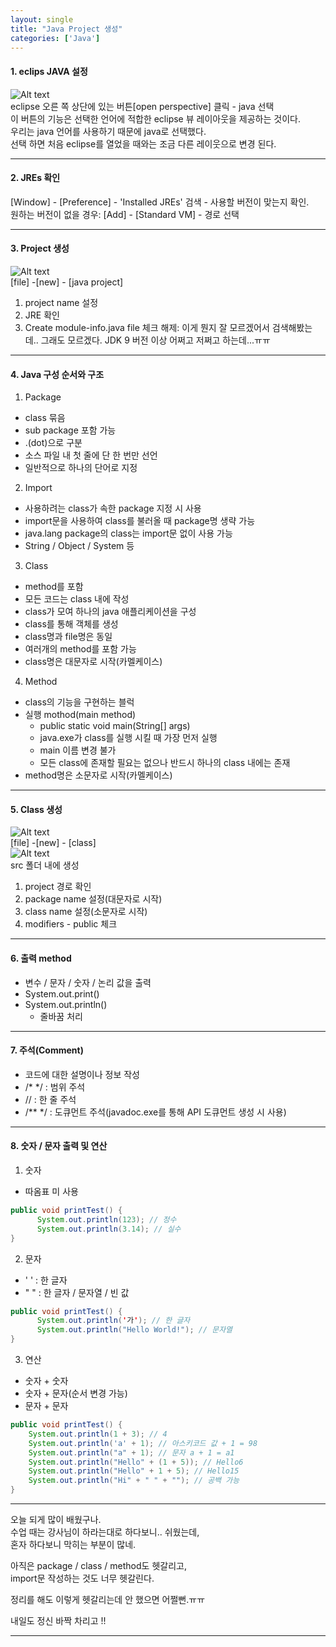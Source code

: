 ```yaml
---
layout: single
title: "Java Project 생성"
categories: ['Java']
---
```

#### 1. eclips JAVA 설정
![Alt text](/assets/images/create_java_project01.png)   
eclipse 오른 쪽 상단에 있는 버튼[open perspective] 클릭 - java 선택   
이 버튼의 기능은 선택한 언어에 적합한 eclipse 뷰 레이아웃을 제공하는 것이다.   
우리는 java 언어를 사용하기 때문에 java로 선택했다.   
선택 하면 처음 eclipse를 열었을 때와는 조금 다른 레이웃으로 변경 된다.   
* * *
#### 2. JREs 확인
[Window] - [Preference] - 'Installed JREs' 검색 - 사용할 버전이 맞는지 확인.   
원하는 버전이 없을 경우: [Add] - [Standard VM] - 경로 선택   
* * *
#### 3. Project 생성
![Alt text](/assets/images/create_java_project02.png)   
[file] -[new] - [java project]   
1) project name 설정   
2) JRE 확인   
3) Create module-info.java file 체크 해제: 이게 뭔지 잘 모르겠어서 검색해봤는데.. 그래도 모르겠다. JDK 9 버전 이상 어쩌고 저쩌고 하는데...ㅠㅠ   

* * *

#### 4. Java 구성 순서와 구조
1) Package   
* class 묶음   
* sub package 포함 가능   
* .(dot)으로 구분   
* 소스 파일 내 첫 줄에 단 한 번만 선언   
* 일반적으로 하나의 단어로 지정   
   
2) Import   
* 사용하려는 class가 속한 package 지정 시 사용   
* import문을 사용하여 class를 불러올 때 package명 생략 가능   
* java.lang package의 class는 import문 없이 사용 가능   
*  String / Object / System 등   
   
3) Class   
* method를 포함   
* 모든 코드는 class 내에 작성   
* class가 모여 하나의 java 애플리케이션을 구성   
* class를 통해 객체를 생성   
* class명과 file명은 동일   
* 여러개의 method를 포함 가능   
* class명은 대문자로 시작(카멜케이스)   
   
4) Method   
* class의 기능을 구현하는 블럭   
* 실행 mothod(main method)   
  * public static void main(String[] args)   
  * java.exe가 class를 실행 시킬 때 가장 먼저 실행   
  * main 이름 변경 불가   
  * 모든 class에 존재할 필요는 없으나 반드시 하나의 class 내에는 존재   
* method명은 소문자로 시작(카멜케이스)   
   
***
#### 5. Class 생성
![Alt text](/assets/images/create_java_project03.png)    
[file] -[new] - [class]   
![Alt text](/assets/images/create_java_project04.png)    
src 폴더 내에 생성   
1) project 경로 확인   
2) package name 설정(대문자로 시작)   
3) class name 설정(소문자로 시작)   
4) modifiers - public 체크   
   
***
#### 6. 출력 method
* 변수 / 문자 / 숫자 / 논리 값을 출력   
* System.out.print()   
* System.out.println()   
  * 줄바꿈 처리   
   
***
#### 7. 주석(Comment)   
* 코드에 대한 설명이나 정보 작성   
* /* */ : 범위 주석   
* // : 한 줄 주석   
* /** */ : 도큐먼트 주석(javadoc.exe를 통해 API 도큐먼트 생성 시 사용)   
   
***
#### 8. 숫자 / 문자 출력 및 연산
1) 숫자   
  - 따옴표 미 사용
```java
public void printTest() {
      System.out.println(123); // 정수
      System.out.println(3.14); // 실수
}
```   
   
2) 문자
  - ' ' : 한 글자   
  - " " : 한 글자 / 문자열 / 빈 값   
```java
public void printTest() {
      System.out.println('가'); // 한 글자
      System.out.println("Hello World!"); // 문자열
}
```   
   
3) 연산
* 숫자 + 숫자   
* 숫자 + 문자(순서 변경 가능)   
* 문자 + 문자   
```java
public void printTest() {
    System.out.println(1 + 3); // 4
    System.out.println('a' + 1); // 아스키코드 값 + 1 = 98
    System.out.println("a" + 1); // 문자 a + 1 = a1
    System.out.println("Hello" + (1 + 5)); // Hello6
    System.out.println("Hello" + 1 + 5); // Hello15
    System.out.println("Hi" + " " + ""); // 공백 가능
}
```   
***
   


오늘 되게 많이 배웠구나.   
수업 때는 강사님이 하라는대로 하다보니.. 쉬웠는데,   
혼자 하다보니 막히는 부분이 많네.   
   
아직은 package / class / method도 헷갈리고,   
import문 작성하는 것도 너무 헷갈린다.   
   
정리를 해도 이렇게 헷갈리는데 안 했으면 어쩔뻔.ㅠㅠ   
    
   
내일도 정신 바짝 차리고 !!   
   
      
         
***